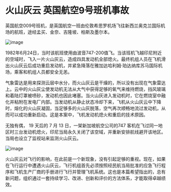 # 火山灰云 英国航空9号班机事故

英国航空009号班机，是英国航空一班由伦敦希思罗机场飞往新西兰奥克兰国际机场的航班，途经孟买、金奈、吉隆坡、柏斯及墨尔本。

![image](https://github.com/user-attachments/assets/46a6d077-c0de-47fd-bc5c-639a3bd615f1)


1982年6月24日，当时该航班使用由波音747-200值飞。当该班机飞越印尼附近的空域时，飞入一片火山灰云，造成四具发动机全部熄火。最终机组人员在飞机滑出火山灰云后成功重启发动机，并紧急降落在雅加达哈利姆·珀达纳库苏马国际机场，乘客和机组人员都安全无恙。

气象雷达是用来探测云层中水分，而火山灰云是干燥的，所以没有出现在气象雷达上。云中的火山灰尘使发动机无法从大气中获得足够的氧气来维持燃烧，挡风玻璃和着陆灯罩被喷砂，发动机也因此堵塞。当火山灰进入发动机时，它在燃烧室中融化并粘附在发电厂内部。当发动机从静止状态冷却下来，飞机从火山灰云中下降时，熔化的火山灰凝固，当足够多的火山灰脱落，空气再次顺畅地流过发动机，从而可以成功重新启动。这是本案中，飞机发动机熄火和重启的技术原因。

无独有偶， 19 天后的 7 月 13 日，一架新加坡航空公司的747 客机在飞过同一地区时三台发动机熄火，印尼当局永久关闭了该空域，并重新安排航线避开该地区。当局也设立了监视站来监测火山灰云。

![image](https://github.com/user-attachments/assets/146e429b-c492-4366-84be-2debe0256199)


火山灰云对飞行的影响，在此前是一个新现象，没有引起足够的重视。现在，如果在飞行运行中遭遇火山灰云，飞行机组首先必须按照经民航当局批准的应急飞行程序和飞机生产厂商的手册进行飞行并管理飞机系统。这也是本篇希望指出的，总有新问题，组织通过一套持续学习、改进、创新和评价的方法体系，才能取得卓越绩效。

